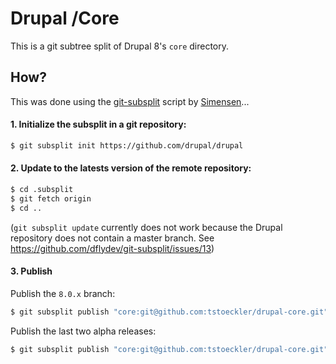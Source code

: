 Drupal /Core
============

This is a git subtree split of Drupal 8's `core` directory.

How?
----

This was done using the [git-subsplit](https://github.com/dflydev/git-subsplit)
script by [Simensen](https://github.com/simensen)...

#### 1. Initialize the subsplit in a git repository:

``` bash
$ git subsplit init https://github.com/drupal/drupal
```

#### 2. Update to the latests version of the remote repository:

``` bash
$ cd .subsplit
$ git fetch origin
$ cd ..
```
(`git subsplit update` currently does not work because the Drupal repository does not contain a master branch. See https://github.com/dflydev/git-subsplit/issues/13)

#### 3. Publish
Publish the `8.0.x` branch:
```bash
$ git subsplit publish "core:git@github.com:tstoeckler/drupal-core.git" --heads="8.0.x" --no-tags
```

Publish the last two alpha releases:
```bash
$ git subsplit publish "core:git@github.com:tstoeckler/drupal-core.git" --tags="8.0-alpha13 8.0.0-alpha14" --no-heads
```

